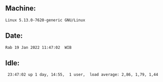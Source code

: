## Machine:
```
Linux 5.13.0-7620-generic GNU/Linux
```
## Date:
```
Rab 19 Jan 2022 11:47:02  WIB
```
## Idle:
```
 23:47:02 up 1 day, 14:55,  1 user,  load average: 2,86, 1,79, 1,44
```
